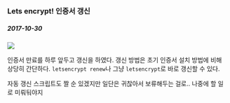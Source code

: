 ### Lets encrypt! 인증서 갱신  

##### 2017-10-30  

<img class="img-responsive" src="https://jmyang.kr/static/img/renew.jpg">  
  
인증서 만료를 하루 앞두고 갱신을 하였다. 갱신 방법은 초기 인증서 설치 방법에 비해 상당히 간단하다. <code>letsencrypt renew</code>나 그냥 <code>letsencrypt</code>로 바로 갱신할 수 있다.  
  
자동 갱신 스크립트도 짤 순 있겠지만 일단은 귀찮아서 보류해두는 걸로.. 나중에 할 일로 미뤄둬야지  
  
